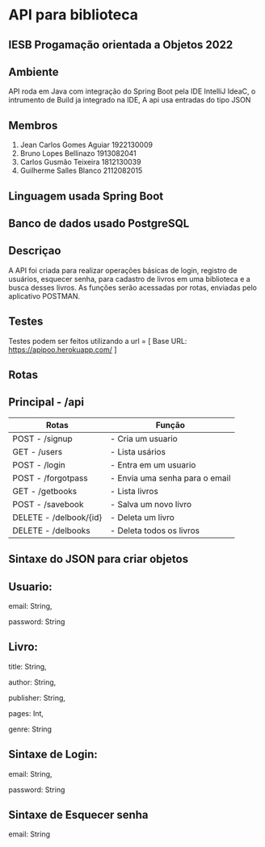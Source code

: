    # API para biblioteca

## IESB Progamação orientada a Objetos 2022

## Ambiente
API roda em Java com integração do Spring Boot pela IDE IntelliJ IdeaC, o intrumento de Build ja integrado na IDE, A api usa entradas do tipo JSON

## Membros
1. Jean Carlos Gomes Aguiar 1922130009
2. Bruno Lopes Bellinazo 1913082041
3. Carlos Gusmão Teixeira 1812130039
4. Guilherme Salles Blanco 2112082015

## Linguagem usada **Spring Boot**
## Banco de dados usado **PostgreSQL**

## Descriçao

A API foi criada para realizar operações básicas de login, registro de usuários, esquecer senha, para cadastro de livros em uma biblioteca e a busca desses livros.
As funções serão acessadas por rotas, enviadas pelo aplicativo POSTMAN.

## Testes

Testes podem ser feitos utilizando a url = [ Base URL: <https://apipoo.herokuapp.com/> ]

## Rotas
## Principal - /api

| Rotas | Função |
| ------ | ------ |
| POST - /signup  | - Cria um usuario |
| GET - /users  | - Lista usários |
| POST - /login   | - Entra em um usuario |
| POST - /forgotpass  | - Envia uma senha para o email |
| GET - /getbooks | - Lista livros |
| POST - /savebook | - Salva um novo livro |
| DELETE - /delbook/{id} | - Deleta um livro |
| DELETE - /delbooks | - Deleta todos os livros |

## Sintaxe do JSON para criar objetos

## Usuario:

email: String,

password: String

## Livro:

title: String,

author: String,

publisher: String,

pages: Int,

genre: String

## Sintaxe de Login:

email: String,

password: String

## Sintaxe de Esquecer senha

email: String
